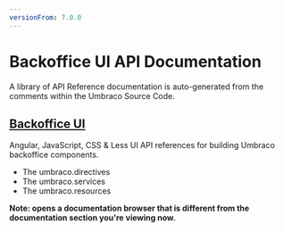```yaml
---
versionFrom: 7.0.0
---
```


# Backoffice UI API Documentation

A library of API Reference documentation is auto-generated from the comments within the Umbraco Source Code.

## [Backoffice UI](https://our.umbraco.com/apidocs/v7/ui/#/api/)

Angular, JavaScript, CSS & Less UI API references for building Umbraco backoffice components.

- The umbraco.directives
- The umbraco.services
- The umbraco.resources

__Note: opens a documentation browser that is different from the documentation section you're viewing now.__
